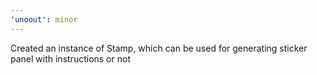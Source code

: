 ```yaml
---
'unoout': minor
---
```


Created an instance of Stamp, which can be used for generating sticker panel with instructions or not
